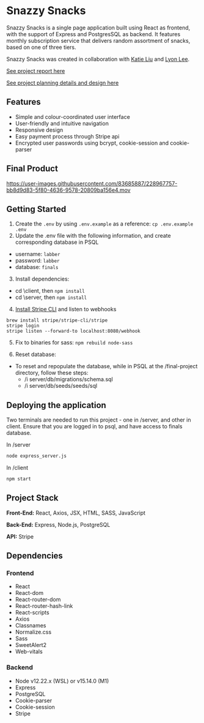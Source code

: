 # Snazzy Snacks 

Snazzy Snacks is a single page application built using React as frontend, with the support of Express and PostgresSQL as backend. It features monthly subscription service that delivers random assortment of snacks, based on one of three tiers. 

Snazzy Snacks was created in collaboration with [Katie Liu](https://github.com/thekatcodes) and [Lyon Lee](https://github.com/BBB0920).

[See project report here](https://drive.google.com/file/d/1EHMbCzF5vQ-SZRdiaXvMm74s7b8yYQTy/view)

[See project planning details and design here](https://www.figma.com/file/aOt9SnYI73BygD3qeNrvT2/LHL---Final-Project?node-id=0%3A1&t=Kpb9bmLjjNpqNzai-1)

## Features

- Simple and colour-coordinated user interface
- User-friendly and intuitive navigation
- Responsive design
- Easy payment process through Stripe api
- Encrypted user passwords using bcrypt, cookie-session and cookie-parser

## Final Product


https://user-images.githubusercontent.com/83685887/228967757-bb8d9d83-5f80-4636-9578-20809ba156e4.mov



## Getting Started

1. Create the `.env` by using `.env.example` as a reference: `cp .env.example .env`
2. Update the .env file with the following information, and create corresponding database in PSQL 
  - username: `labber` 
  - password: `labber` 
  - database: `finals`
3. Install dependencies:
  - cd \client, then `npm install`
  - cd \server, then `npm install`

4. [Install Stripe CLI](https://stripe.com/docs/stripe-cli) and listen to webhooks
```
brew install stripe/stripe-cli/stripe
stripe login
stripe listen --forward-to localhost:8080/webhook
```

5. Fix to binaries for sass: `npm rebuild node-sass`

6. Reset database: 
  - To reset and repopulate the database, while in PSQL at the /final-project directory, follow these steps:
    - /i server/db/migrations/schema.sql
    - /i server/db/seeds/seeds/sql

## Deploying the application

Two terminals are needed to run this project - one in /server, and other in client. Ensure that you are logged in to psql, and have access to finals database. 

In /server
```sh
node express_server.js
```

In /client
```sh
npm start
```

## Project Stack

__Front-End:__ React, Axios, JSX, HTML, SASS, JavaScript

__Back-End:__ Express, Node.js, PostgreSQL

__API:__ Stripe

## Dependencies

### Frontend

- React
- React-dom
- React-router-dom
- React-router-hash-link
- React-scripts
- Axios
- Classnames
- Normalize.css
- Sass
- SweetAlert2
- Web-vitals

### Backend

- Node v12.22.x (WSL) or v15.14.0 (M1)
- Express
- PostgreSQL
- Cookie-parser
- Cookie-session
- Stripe

